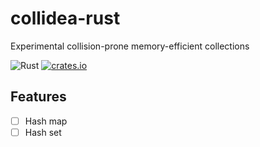 # collidea-rust
Experimental collision-prone memory-efficient collections

![Rust](https://github.com/skazemi/collidea-rust/workflows/Rust/badge.svg?branch=main)
[![crates.io](https://img.shields.io/crates/v/collidea.svg)](https://crates.io/crates/collidea)

## Features
- [ ] Hash map
- [ ] Hash set

